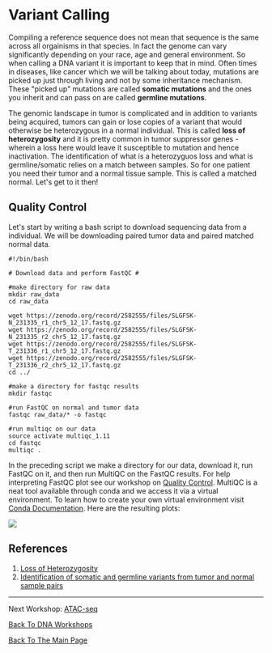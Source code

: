# Variant Calling

Compiling a reference sequence does not mean that sequence is the same across all orgainisms in that species. In fact the genome can vary significantly depending on your race, age and general environment. So when calling a DNA variant it is important to keep that in mind. Often times in diseases, like cancer which we will be talking about today, mutations are picked up just through living and not by some inheritance mechanism. These "picked up" mutations are called **somatic mutations** and the ones you inherit and can pass on are called **germline mutations**. 

The genomic landscape in tumor is complicated and in addition to variants being acquired, tumors can gain or lose copies of a variant that would otherwise be heterozygous in a normal individual. This is called **loss of heterozygosity** and it is pretty common in tumor suppressor genes - wherein a loss here would leave it susceptible to mutation and hence inactivation. The identification of what is a heterozyguos loss and what is germline/somatic relies on a match between samples. So for one patient you need their tumor and a normal tissue sample. This is called a matched normal. Let's get to it then!

## Quality Control

Let's start by writing a bash script to download sequencing data from a individual. We will be downloading paired tumor data and paired matched normal data. 

    #!/bin/bash
    
    # Download data and perform FastQC #
    
    #make directory for raw data
    mkdir raw_data
    cd raw_data

    wget https://zenodo.org/record/2582555/files/SLGFSK-N_231335_r1_chr5_12_17.fastq.gz
    wget https://zenodo.org/record/2582555/files/SLGFSK-N_231335_r2_chr5_12_17.fastq.gz
    wget https://zenodo.org/record/2582555/files/SLGFSK-T_231336_r1_chr5_12_17.fastq.gz
    wget https://zenodo.org/record/2582555/files/SLGFSK-T_231336_r2_chr5_12_17.fastq.gz
    cd ../
    
    #make a directory for fastqc results
    mkdir fastqc
    
    #run FastQC on normal and tumor data
    fastqc raw_data/* -o fastqc
    
    #run multiqc on our data
    source activate multiqc_1.11
    cd fastqc
    multiqc .


In the preceding script we make a directory for our data, download it, run FastQC on it, and then run MultiQC on the FastQC results. For help interpreting FastQC plot see our workshop on [Quality Control](../qualityControl/qualityControl.md). MultiQC is a neat tool available through conda and we access it via a virtual environment. To learn how to create your own virtual environment visit [Conda Documentation](https://docs.conda.io/projects/conda/en/latest/user-guide/tasks/manage-environments.html). Here are the resulting plots:

![](qc.PNG)




## References

1. [Loss of Heterozygosity](https://en.wikipedia.org/wiki/Loss_of_heterozygosity)
2. [Identification of somatic and germline variants from tumor and normal sample pairs](https://training.galaxyproject.org/training-material/topics/variant-analysis/tutorials/somatic-variants/tutorial.html)
___________________________________________________________________________________________________________________________________________________________________________________

Next Workshop: [ATAC-seq](atacSeq/atacSeq.md)

[Back To DNA Workshops](../DNA.md)

[Back To The Main Page](../../index.md)
